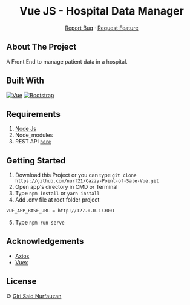 <h1 align='center'>Vue JS - Hospital Data Manager</h1>
  <p align="center">
    <a href="https://github.com/nurf21/Patient-Data-Manager-Vue/issues">Report Bug</a>
    ·
    <a href="https://github.com/nurf21/Patient-Data-Manager-Vue/issues">Request Feature</a>
  </p>

## About The Project

A Front End to manage patient data in a hospital.

## Built With

[![Vue](https://img.shields.io/badge/Vue-v2.6.11-green)](https://github.com/vuejs/vue)
[![Bootstrap](https://img.shields.io/badge/Bootstrap-v5.0.0-blue)](https://github.com/bootstrap-vue/bootstrap-vue)

## Requirements

1. <a href="https://nodejs.org/en/download/">Node Js</a>
2. Node_modules
3. REST API [`here`](https://github.com/nurf21/Hospital-REST-API-Express)

## Getting Started

1. Download this Project or you can type `git clone https://github.com/nurf21/Cazzy-Point-of-Sale-Vue.git`
2. Open app's directory in CMD or Terminal
3. Type `npm install` or `yarn install`
4. Add .env file at root folder project

```sh
VUE_APP_BASE_URL = http://127.0.0.1:3001
```

5. Type `npm run serve`

## Acknowledgements

- [Axios](https://www.npmjs.com/package/axios)
- [Vuex](https://vuex.vuejs.org/)

## License

© [Giri Said Nurfauzan](https://github.com/nurf21)
